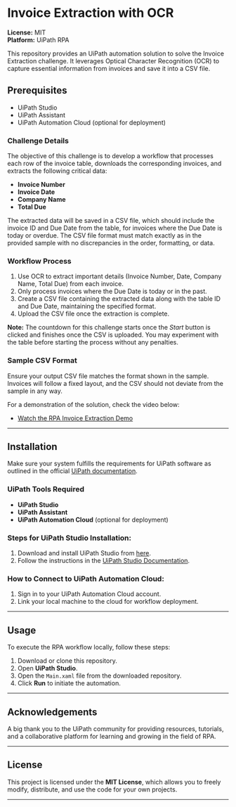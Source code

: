 # Invoice Extraction with OCR

**License:** MIT  
**Platform:** UiPath RPA

This repository provides an UiPath automation solution to solve the Invoice Extraction challenge. It leverages Optical Character Recognition (OCR) to capture essential information from invoices and save it into a CSV file.

## Prerequisites

- UiPath Studio
- UiPath Assistant
- UiPath Automation Cloud (optional for deployment)

### Challenge Details

The objective of this challenge is to develop a workflow that processes each row of the invoice table, downloads the corresponding invoices, and extracts the following critical data:

- **Invoice Number**
- **Invoice Date**
- **Company Name**
- **Total Due**

The extracted data will be saved in a CSV file, which should include the invoice ID and Due Date from the table, for invoices where the Due Date is today or overdue. The CSV file format must match exactly as in the provided sample with no discrepancies in the order, formatting, or data.

### Workflow Process

1. Use OCR to extract important details (Invoice Number, Date, Company Name, Total Due) from each invoice.
2. Only process invoices where the Due Date is today or in the past.
3. Create a CSV file containing the extracted data along with the table ID and Due Date, maintaining the specified format.
4. Upload the CSV file once the extraction is complete.

**Note:** The countdown for this challenge starts once the *Start* button is clicked and finishes once the CSV is uploaded. You may experiment with the table before starting the process without any penalties.

### Sample CSV Format

Ensure your output CSV file matches the format shown in the sample. Invoices will follow a fixed layout, and the CSV should not deviate from the sample in any way.

For a demonstration of the solution, check the video below:

- [Watch the RPA Invoice Extraction Demo](https://youtu.be/6FqmYb5xFcM)

---

## Installation

Make sure your system fulfills the requirements for UiPath software as outlined in the official [UiPath documentation](https://docs.uipath.com).

### UiPath Tools Required

- **UiPath Studio**
- **UiPath Assistant**
- **UiPath Automation Cloud** (optional for deployment)

### Steps for UiPath Studio Installation:

1. Download and install UiPath Studio from [here](https://www.uipath.com/start-trial).
2. Follow the instructions in the [UiPath Studio Documentation](https://docs.uipath.com/studio/docs).

### How to Connect to UiPath Automation Cloud:

1. Sign in to your UiPath Automation Cloud account.
2. Link your local machine to the cloud for workflow deployment.

---
## Usage

To execute the RPA workflow locally, follow these steps:

1. Download or clone this repository.
2. Open **UiPath Studio**.
3. Open the `Main.xaml` file from the downloaded repository.
4. Click **Run** to initiate the automation.

---

## Acknowledgements

A big thank you to the UiPath community for providing resources, tutorials, and a collaborative platform for learning and growing in the field of RPA.

---

## License

This project is licensed under the **MIT License**, which allows you to freely modify, distribute, and use the code for your own projects.

--- 
